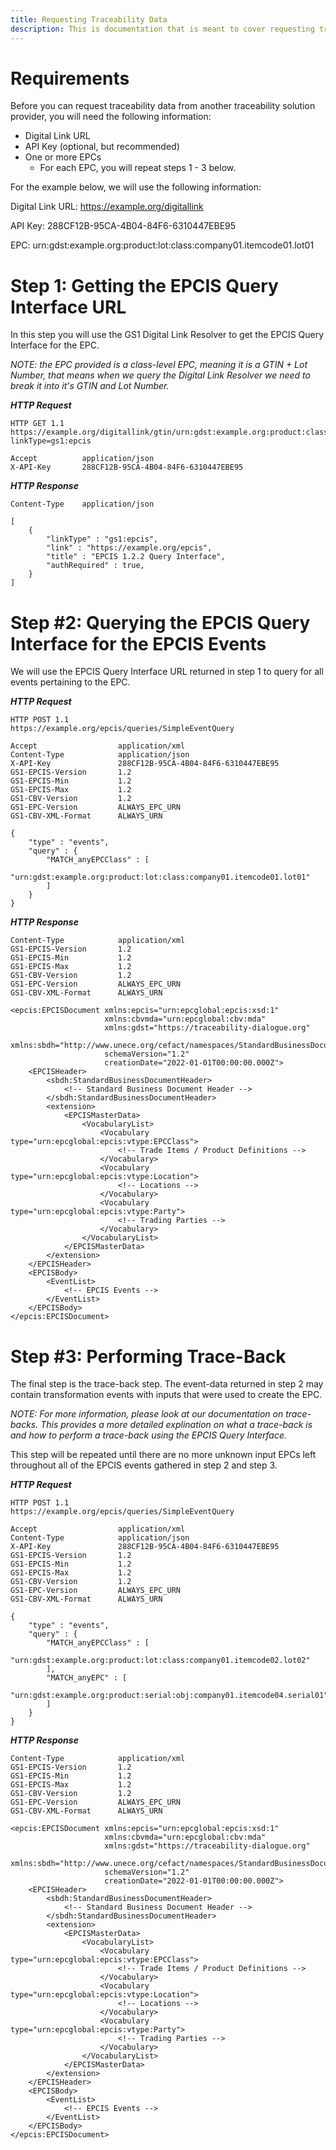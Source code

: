 ```yaml
---
title: Requesting Traceability Data
description: This is documentation that is meant to cover requesting traceability data from another solution provider.
---
```


# Requirements
Before you can request traceability data from another traceability solution provider, you will need the following information:

* Digital Link URL
* API Key (optional, but recommended)
* One or more EPCs 
    - For each EPC, you will repeat steps 1 - 3 below.

For the example below, we will use the following information:

Digital Link URL: https://example.org/digitallink

API Key: 288CF12B-95CA-4B04-84F6-6310447EBE95

EPC: urn:gdst:example.org:product:lot:class:company01.itemcode01.lot01

# Step 1: Getting the EPCIS Query Interface URL
In this step you will use the GS1 Digital Link Resolver to get the EPCIS Query Interface for the EPC.

*NOTE: the EPC provided is a class-level EPC, meaning it is a GTIN + Lot Number, that means when we query the Digital Link Resolver we need to break it into it's GTIN and Lot Number.*

***HTTP Request***
```
HTTP GET 1.1
https://example.org/digitallink/gtin/urn:gdst:example.org:product:class:company01.itemcode01/lot/lot01?linkType=gs1:epcis

Accept		    application/json
X-API-Key		288CF12B-95CA-4B04-84F6-6310447EBE95
```

***HTTP Response***
```
Content-Type    application/json

[
    {
        "linkType" : "gs1:epcis",
        "link" : "https://example.org/epcis",
        "title" : "EPCIS 1.2.2 Query Interface",
        "authRequired" : true,
    }
]
```

# Step #2: Querying the EPCIS Query Interface for the EPCIS Events
We will use the EPCIS Query Interface URL returned in step 1 to query for all events pertaining to the EPC.

***HTTP Request***
```
HTTP POST 1.1
https://example.org/epcis/queries/SimpleEventQuery

Accept			        application/xml
Content-Type		    application/json
X-API-Key 			    288CF12B-95CA-4B04-84F6-6310447EBE95
GS1-EPCIS-Version		1.2
GS1-EPCIS-Min		    1.2
GS1-EPCIS-Max		    1.2
GS1-CBV-Version		    1.2
GS1-EPC-Version		    ALWAYS_EPC_URN
GS1-CBV-XML-Format	    ALWAYS_URN

{
    "type" : "events",
    "query" : {
        "MATCH_anyEPCClass" : [ 
            "urn:gdst:example.org:product:lot:class:company01.itemcode01.lot01"
        ]
    }
}
```

***HTTP Response***
```
Content-Type	        application/xml
GS1-EPCIS-Version	    1.2
GS1-EPCIS-Min	        1.2
GS1-EPCIS-Max	        1.2
GS1-CBV-Version	        1.2
GS1-EPC-Version	        ALWAYS_EPC_URN
GS1-CBV-XML-Format	    ALWAYS_URN

<epcis:EPCISDocument xmlns:epcis="urn:epcglobal:epcis:xsd:1"
                     xmlns:cbvmda="urn:epcglobal:cbv:mda" 
                     xmlns:gdst="https://traceability-dialogue.org" 
                     xmlns:sbdh="http://www.unece.org/cefact/namespaces/StandardBusinessDocumentHeader" 
                     schemaVersion="1.2" 
                     creationDate="2022-01-01T00:00:00.000Z">
    <EPCISHeader>
        <sbdh:StandardBusinessDocumentHeader>    
            <!-- Standard Business Document Header -->
        </sbdh:StandardBusinessDocumentHeader>
        <extension>
            <EPCISMasterData>
                <VocabularyList>
                    <Vocabulary type="urn:epcglobal:epcis:vtype:EPCClass">
                        <!-- Trade Items / Product Definitions -->
                    </Vocabulary>
                    <Vocabulary type="urn:epcglobal:epcis:vtype:Location">
                        <!-- Locations -->
                    </Vocabulary>
                    <Vocabulary type="urn:epcglobal:epcis:vtype:Party">
                        <!-- Trading Parties -->
                    </Vocabulary>
                </VocabularyList>
            </EPCISMasterData>
        </extension>
    </EPCISHeader>
    <EPCISBody>
        <EventList>
            <!-- EPCIS Events -->
        </EventList>
    </EPCISBody>
</epcis:EPCISDocument>
```

# Step #3: Performing Trace-Back
The final step is the trace-back step. The event-data returned in step 2 may contain transformation events with inputs that were used to create the EPC. 

*NOTE: For more information, please look at our documentation on trace-backs. This provides a more detailed explination on what a trace-back is and how to perform a trace-back using the EPCIS Query Interface.*

This step will be repeated until there are no more unknown input EPCs left throughout all of the EPCIS events gathered in step 2 and step 3.

***HTTP Request***
```
HTTP POST 1.1
https://example.org/epcis/queries/SimpleEventQuery

Accept			        application/xml
Content-Type		    application/json
X-API-Key 			    288CF12B-95CA-4B04-84F6-6310447EBE95
GS1-EPCIS-Version		1.2
GS1-EPCIS-Min		    1.2
GS1-EPCIS-Max		    1.2
GS1-CBV-Version		    1.2
GS1-EPC-Version		    ALWAYS_EPC_URN
GS1-CBV-XML-Format	    ALWAYS_URN

{
    "type" : "events",
    "query" : {
        "MATCH_anyEPCClass" : [ 
            "urn:gdst:example.org:product:lot:class:company01.itemcode02.lot02"
        ],
        "MATCH_anyEPC" : [
            "urn:gdst:example.org:product:serial:obj:company01.itemcode04.serial01"
        ]
    }
}
```

***HTTP Response***
```
Content-Type	        application/xml
GS1-EPCIS-Version	    1.2
GS1-EPCIS-Min	        1.2
GS1-EPCIS-Max	        1.2
GS1-CBV-Version	        1.2
GS1-EPC-Version	        ALWAYS_EPC_URN
GS1-CBV-XML-Format	    ALWAYS_URN

<epcis:EPCISDocument xmlns:epcis="urn:epcglobal:epcis:xsd:1"
                     xmlns:cbvmda="urn:epcglobal:cbv:mda" 
                     xmlns:gdst="https://traceability-dialogue.org" 
                     xmlns:sbdh="http://www.unece.org/cefact/namespaces/StandardBusinessDocumentHeader" 
                     schemaVersion="1.2" 
                     creationDate="2022-01-01T00:00:00.000Z">
    <EPCISHeader>
        <sbdh:StandardBusinessDocumentHeader>    
            <!-- Standard Business Document Header -->
        </sbdh:StandardBusinessDocumentHeader>
        <extension>
            <EPCISMasterData>
                <VocabularyList>
                    <Vocabulary type="urn:epcglobal:epcis:vtype:EPCClass">
                        <!-- Trade Items / Product Definitions -->
                    </Vocabulary>
                    <Vocabulary type="urn:epcglobal:epcis:vtype:Location">
                        <!-- Locations -->
                    </Vocabulary>
                    <Vocabulary type="urn:epcglobal:epcis:vtype:Party">
                        <!-- Trading Parties -->
                    </Vocabulary>
                </VocabularyList>
            </EPCISMasterData>
        </extension>
    </EPCISHeader>
    <EPCISBody>
        <EventList>
            <!-- EPCIS Events -->
        </EventList>
    </EPCISBody>
</epcis:EPCISDocument>
```
